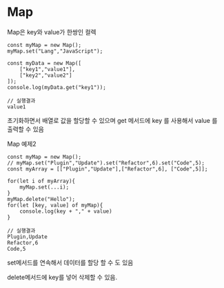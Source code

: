 # Map

Map은 key와 value가 한쌍인 컬렉

    const myMap = new Map();
    myMap.set("Lang","JavaScript");
    
    const myData = new Map([
        ["key1","value1"],
        ["key2","value2"]
    ]);
    console.log(myData.get("key1"));
    
    // 실행결과
    value1
    
초기화하면서 배열로 값을 할당할 수 있으며 get 메서드에 key 를 사용해서 value 를 출력할 수 있음

    
Map 예제2

    const myMap = new Map();
    // myMap.set("Plugin","Update").set("Refactor",6).set("Code",5);
    const myArray = [["Plugin","Update"],["Refactor",6], ["Code",5]];
    
    for(let i of myArray){
        myMap.set(...i);
    }
    myMap.delete("Hello");
    for(let [key, value] of myMap){
        console.log(key + "," + value)
    }
    
    // 실행결과
    Plugin,Update
    Refactor,6
    Code,5
    
set메서드를 연속해서 데이터를 할당 할 수 도 있음

delete메서드에 key를 넣어 삭제할 수 있음.